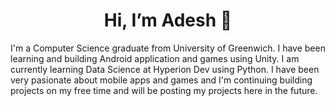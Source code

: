 <div> 
    <h1 align="center">Hi, I’m Adesh 👋</h1>
    <p>
        I'm a Computer Science graduate from University of Greenwich. I have been learning and building Android application and games using Unity.
        I am currently learning Data Science at Hyperion Dev using Python.
        I have been very pasionate about mobile apps and games and I'm continuing building projects on my free time and will be posting my projects here in the future.
    </p>
</div>
